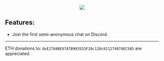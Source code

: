 
<p align="center">
  <img src="https://imgur.com/DCdrPOP.png"/>
</p>


## Features:
+ Join the first semi-anonymous chat on Discord.

---

ETH donations to: `0xE2784BE97A7B993553F20c120c011274974EC505` are appreciated.
